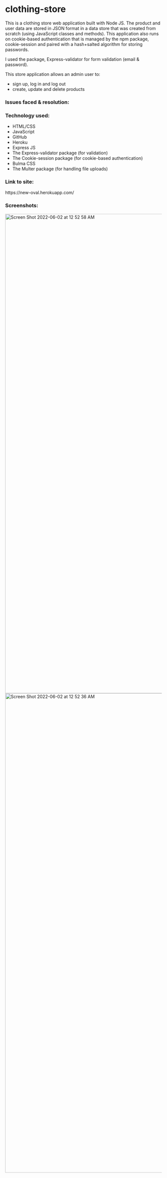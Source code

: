# clothing-store
 This is a clothing store web application built with Node JS. The product and user data are stored in JSON format in a data store that was created from scratch (using JavaScript classes and methods). This application also runs on cookie-based authentication that is managed by the npm package, cookie-session and paired with a hash+salted algorithm for storing passwords. 
 
I used the package, Express-validator for form validation (email & password).
 
 This store application allows an admin user to:
 - sign up, log in and log out
 - create, update and delete products
 
 
 <h3>Issues faced & resolution:</h3>


<h3>Technology used:</h3>

- HTML/CSS
- JavaScript
- GitHub
- Heroku
- Express JS
- The Express-validator package (for validation)
- The Cookie-session package (for cookie-based authentication)
- Bulma CSS
- The Multer package (for handling file uploads)

<h3>Link to site:</h3>
https://new-oval.herokuapp.com/

<h3>Screenshots:</h3>
<img width="1536" alt="Screen Shot 2022-06-02 at 12 52 58 AM" src="https://user-images.githubusercontent.com/40691059/171506627-985b8e92-e535-4753-80c2-2e83f0b4a78f.png">
<img width="1536" alt="Screen Shot 2022-06-02 at 12 52 36 AM" src="https://user-images.githubusercontent.com/40691059/171506637-0dfb0b5a-57c3-4690-afcb-61868f2785e1.png">


